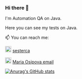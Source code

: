 ### Hi there 👋

I'm Automation QA on Java.

Неre you can see my tests on Java.

📫 You can reach me:

<img src="https://user-images.githubusercontent.com/71780020/173239586-f28e3e1c-caf4-453d-ae2a-6649835f3ad1.png" width=20> [sesterca](https://t.me/sesterca)

<img src="https://user-images.githubusercontent.com/71780020/173243450-751d8ed0-8878-4789-bfac-fe4cde3995a2.png" width=20> [Maria Osipova email](mailto:"sesterca.mariaosipova@yandex.ru")

[![Anurag's GitHub stats](https://github-readme-stats.vercel.app/api?username=sesterca)](https://github.com/sesterca/github-readme-stats)
